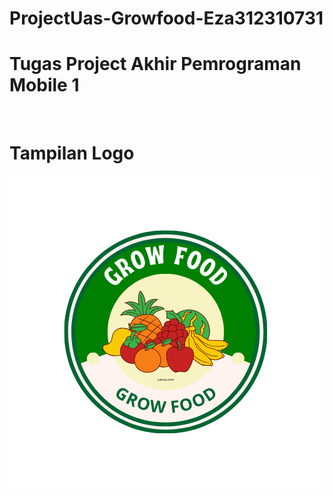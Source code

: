 # ProjectUas-Growfood-Eza312310731

# Tugas Project Akhir Pemrograman Mobile 1 
<br>

# Tampilan Logo 
<img src="/pem_mobile/logo.png" img>
